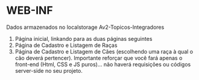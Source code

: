 # WEB-INF
Dados armazenados no localstorage
 Av2-Topicos-Integradores

1) Página inicial, linkando para as duas páginas seguintes
2) Página de Cadastro e Listagem de Raças
3) Página de Cadastro e Listagem de Cães (escolhendo uma raça à qual o cão deverá pertencer).
Importante reforçar que você fará apenas o front-end (Html, CSS e JS puros)... não haverá requisições ou códigos server-side no seu projeto.


